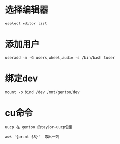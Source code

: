 # 选择编辑器
    eselect editor list

# 添加用户
    useradd -m -G users,wheel,audio -s /bin/bash tuser

# 绑定dev
    mount -o bind /dev /mnt/gentoo/dev

# cu命令
    uucp 在 gentoo 的taylor-uucp包里

    awk '{print $8}'  取出一列
